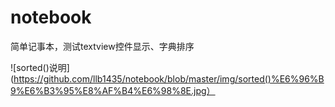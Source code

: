 # notebook
简单记事本，测试textview控件显示、字典排序

![sorted()说明](https://github.com/llb1435/notebook/blob/master/img/sorted()%E6%96%B9%E6%B3%95%E8%AF%B4%E6%98%8E.jpg）
